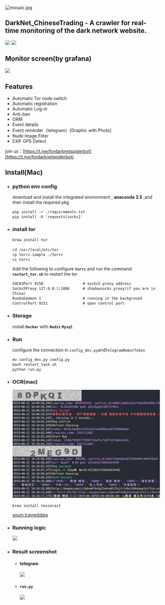 ![mosaic.jpg](media/mosaic.jpg)
## DarkNet_ChineseTrading - A crawler for real-time monitoring of the dark network website.
![](https://img.shields.io/badge/language-python3-orange.svg)
![](https://img.shields.io/badge/platform-mac|lunix|window-orange.svg)


## Monitor screen(by grafana)
![](media/grafana.png)



## Features

- Automatic Tor node switch
- Automatic registration
- Automatic Log-in
- Anti-ban
- ORM
- Event details
- Event reminder（telegram）[Graphic with Photo]
- Nude Image Filter
- EXIF GPS Detect

join us：[https://t.me/fordarknetspiderbot](https://t.me/fordarknetspiderbot)

## Install(Mac)

- ### python env config

	download and install the integrated environment , **anaconda 3.5** ,and then install the required pkg

	```
	pip install -r ./requirements.txt
	pip install -U 'requests[socks]'
	```
	
- ### install tor 
	
	```
	brew install tor
	
	cd /usr/local/etc/tor
	cp torrc.sample ./torrc
	vi torrc
	```
	Add the following to configure **```torrc```** and run the command **```restart_tor.sh```** to restart the tor
	
	```
	SOCKSPort 9150 					# socks5 proxy address
	Socks5Proxy 127.0.0.1:1086 		# shadowsocks proxy(if you are in China)
	RunAsDaemon 1 					# running in the background
	ControlPort 9151 				# open control port
	
	```
	
- ### Storage

	install **```Docker```** with **```Redis```** **```Mysql```**

- ### Run
	configure the connection in ```config_dev.py```and```TelegramRobotToken```

	```
	mv config_dev.py config.py
	bash restart_task.sh
	python run.py
	```

- ### OCR(mac)

	![](media/captcha.png)

	```
	brew install tesseract
	```

	[snum.traineddata](media/snum.traineddata)
	
- ### Running logic
	
	![](media/DarkNet.png)
	
- ### Result screenshot

	- #### telegram
		
		![](media/newtg.png)
		
	- #### ```run.py```
	
		![](media/run.png)
	
	
	
	
	
	



